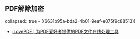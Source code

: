## PDF解除加密
collapsed:: true
	- ((6631b95a-bda2-4b01-9eaf-e075f9c88513))
- [iLovePDF | 为PDF爱好者提供的PDF文件在线处理工具](https://www.ilovepdf.com/zh-cn)